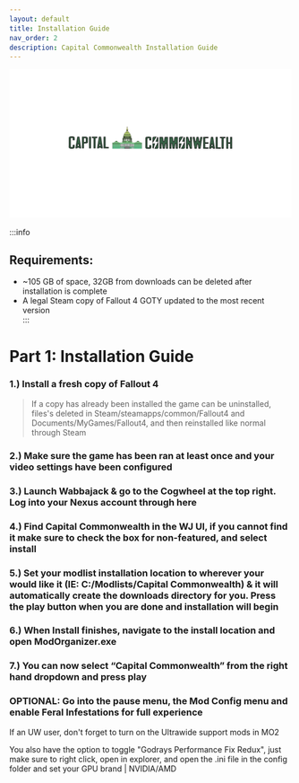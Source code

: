 ```yaml
---
layout: default
title: Installation Guide
nav_order: 2
description: Capital Commonwealth Installation Guide
---
```


![image](https://raw.githubusercontent.com/McTiddies4Lunch/CapitalCommonwealth/refs/heads/main/splash.png)

:::info
## **Requirements:**
- ~105 GB of space, 32GB from downloads can be deleted after installation is complete 
- A legal Steam copy of Fallout 4 GOTY updated to the most recent version  
:::

# **Part 1: Installation Guide**

### 1.) Install a fresh copy of Fallout 4

> If a copy has already been installed the game can be uninstalled, files's deleted in Steam/steamapps/common/Fallout4 and Documents/MyGames/Fallout4, and then reinstalled like normal through Steam

### 2.) Make sure the game has been ran at least once and your video settings have been configured

### 3.) Launch Wabbajack & go to the Cogwheel at the top right. Log into your Nexus account through here

### 4.) Find Capital Commonwealth in the WJ UI, if you cannot find it make sure to check the box for non-featured, and select install

### 5.) Set your modlist installation location to wherever your would like it (IE: C:/Modlists/Capital Commonwealth) & it will automatically create the downloads directory for you. Press the play button when you are done and installation will begin

### 6.) When Install finishes, navigate to the install location and open ModOrganizer.exe

### 7.) You can now select “Capital Commonwealth” from the right hand dropdown and press play  

### OPTIONAL: Go into the pause menu, the Mod Config menu and enable Feral Infestations for full experience 

If an UW user, don't forget to turn on the Ultrawide support mods in MO2

You also have the option to toggle "Godrays Performance Fix Redux", just make sure to right click, open in explorer, and open the .ini file in the config folder and set your GPU brand | NVIDIA/AMD
